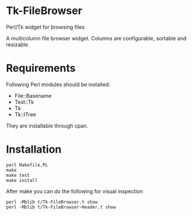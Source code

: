 # Tk-FileBrowser

Perl/Tk widget for browsing files

A multicolumn file browser widget. Columns are configurable, sortable
and resizable.

# Requirements

Following Perl modules should be installed:

  * File::Basename
  * Test::Tk
  * Tk
  * Tk::ITree

They are installable through cpan.

# Installation

    perl Makefile.PL
    make
    make test
    make install

After make you can do the following for visual inspection

    perl -Mblib t/Tk-FileBrowser.t show
    perl -Mblib t/Tk-FileBrowser-Header.t show
    

